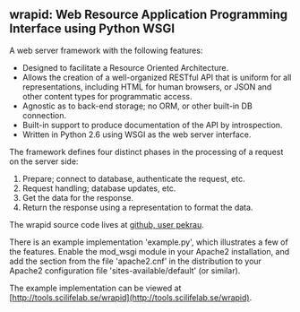 wrapid: Web Resource Application Programming Interface using Python WSGI
------------------------------------------------------------------------

A web server framework with the following features:

- Designed to facilitate a Resource Oriented Architecture.
- Allows the creation of a well-organized RESTful API that is uniform
  for all representations, including HTML for human browsers, or JSON
  and other content types for programmatic access.
- Agnostic as to back-end storage; no ORM, or other built-in DB connection.
- Built-in support to produce documentation of the API by introspection.
- Written in Python 2.6 using WSGI as the web server interface.

The framework defines four distinct phases in the processing of
a request on the server side: 

1. Prepare; connect to database, authenticate the request, etc.
2. Request handling; database updates, etc.
3. Get the data for the response.
4. Return the response using a representation to format the data.

The wrapid source code lives at
[github, user pekrau](https://github.com/pekrau/wrapid).

There is an example implementation 'example.py', which illustrates
a few of the features. Enable the mod_wsgi module in your Apache2
installation, and add the section from the file 'apache2.cnf'
in the distribution to your Apache2 configuration file
'sites-available/default' (or similar).

The example implementation can be viewed at
[http://tools.scilifelab.se/wrapid](http://tools.scilifelab.se/wrapid).

